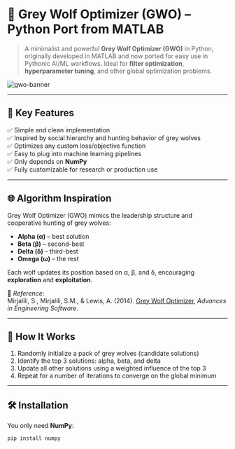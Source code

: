 # 🐺 Grey Wolf Optimizer (GWO) – Python Port from MATLAB

> A minimalist and powerful **Grey Wolf Optimizer (GWO)** in Python, originally developed in MATLAB and now ported for easy use in Pythonic AI/ML workflows. Ideal for **filter optimization**, **hyperparameter tuning**, and other global optimization problems.

![gwo-banner]([https://upload.wikimedia.org/wikipedia/commons/0/06/Canis_lupus_laying.jpg](https://www.researchgate.net/publication/360204211/figure/fig5/AS:11431281397762836@1745513711486/General-representation-of-grey-wolf-optimization-GWO-algorithm-33.tif))

---

## 📌 Key Features

✅ Simple and clean implementation  
✅ Inspired by social hierarchy and hunting behavior of grey wolves  
✅ Optimizes any custom loss/objective function  
✅ Easy to plug into machine learning pipelines  
✅ Only depends on **NumPy**  
✅ Fully customizable for research or production use

---

## 🌐 Algorithm Inspiration

Grey Wolf Optimizer (GWO) mimics the leadership structure and cooperative hunting of grey wolves:
- **Alpha (α)** – best solution
- **Beta (β)** – second-best
- **Delta (δ)** – third-best
- **Omega (ω)** – the rest

Each wolf updates its position based on α, β, and δ, encouraging **exploration** and **exploitation**.

📖 *Reference*:  
Mirjalili, S., Mirjalili, S.M., & Lewis, A. (2014). [Grey Wolf Optimizer](https://doi.org/10.1016/j.advengsoft.2013.12.007), *Advances in Engineering Software*.

---

## 🧠 How It Works

1. Randomly initialize a pack of grey wolves (candidate solutions)
2. Identify the top 3 solutions: alpha, beta, and delta
3. Update all other solutions using a weighted influence of the top 3
4. Repeat for a number of iterations to converge on the global minimum

---

## 🛠️ Installation

You only need **NumPy**:

```bash
pip install numpy
